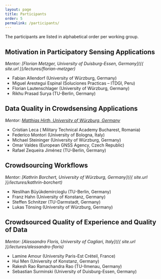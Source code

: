 ```yaml
---
layout: page
title: Participants
order: 5
permalink: /participants/
---
```


The participants are listed in alphabetical order per working group.

## Motivation in Participatory Sensing Applications
_Mentor: [Florian Metzger, University of Duisburg-Essen, Germany]({{ site.url }}/lectures/florian-metzger)_
* Fabian Allendorf (University of W&uuml;rzburg, Germany)
* Miguel Arestegui Espinal (Soluciones Practicas – ITDGl, Peru)
* Florian Lautenschlager (University of W&uuml;rzburg, Germany)
* Rikhu Prasad Surya (TU-Berlin, Germany)

## Data Quality in Crowdsensing Applications
_Mentor: [Matthias Hirth, University of W&uuml;rzburg, Germany](http://matthias-hirth.com/)_
* Cristian Leca ( Military Technical Academy Bucharest, Romania)
* Federico Montori (University of Bologna, Italy) 
* Michael Steininger (University of W&uuml;rzburg, Germany)
* Omar Valdes (European GNSS Agency, Czech Republic) 
* Rafael Zequeira Jiménez (TU-Berlin, Germany)

## Crowdsourcing Workflows
_Mentor: [Kathrin Borchert, University of W&uuml;rzburg, Germany]({{ site.url }}/lectures/kathrin-borchert)_
* Neslihan B&uuml;y&uuml;kdemircioglu (TU-Berlin, Germany)
* Franz Hahn (University of Konstanz, Germany) 
* Steffen Schnitzer (TU-Darmstadt, Germany) 
* Lukas Tönsing (University of W&uuml;rzburg, Germany)


## Crowdsourced Quality of Experience and Quality of Data
_Mentor: [Alessandro Floris, University of Cagliari, Italy]({{ site.url }}/lectures/alessandro-floris)_
* Lamine Amour (University Paris-Est Créteil, France) 
* Hui Men (University of Konstanz, Germany)
* Rakesh Rao Ramachandra Rao (TU-Ilmenau, Germany)
* Sebastian Surminski (University of Duisburg-Essen, Germany)



